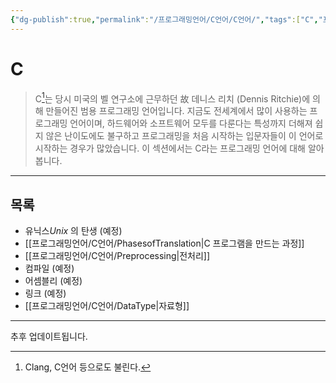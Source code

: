 ```yaml
---
{"dg-publish":true,"permalink":"/프로그래밍언어/C언어/C언어/","tags":["C","프로그래밍언어"],"created":"2024-02-06T20:25:23.214+09:00","updated":"2024-05-09T10:13:46.874+09:00"}
---
```



# C

> C[^1]는 당시 미국의 벨 연구소에 근무하던 故 데니스 리치 (Dennis Ritchie)에 의해 만들어진 범용 프로그래밍 언어입니다. 지금도 전세계에서 많이 사용하는 프로그래밍 언어이며, 하드웨어와 소프트웨어 모두를 다룬다는 특성까지 더해져 쉽지 않은 난이도에도 불구하고 프로그래밍을 처음 시작하는 입문자들이 이 언어로 시작하는 경우가 많았습니다. 이 섹션에서는 C라는 프로그래밍 언어에 대해 알아봅니다.

---

## 목록
+ 유닉스*Unix* 의 탄생 (예정)
+ [[프로그래밍언어/C언어/PhasesofTranslation\|C 프로그램을 만드는 과정]]
+ [[프로그래밍언어/C언어/Preprocessing\|전처리]]
+ 컴파일 (예정)
+ 어셈블리 (예정)
+ 링크 (예정)
+ [[프로그래밍언어/C언어/DataType\|자료형]]

---
추후 업데이트됩니다.

[^1]: Clang, C언어 등으로도 불린다.